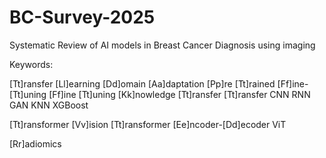 # BC-Survey-2025
Systematic Review of AI models in Breast Cancer Diagnosis using imaging

Keywords:

[Tt]ransfer [Ll]earning
[Dd]omain [Aa]daptation
[Pp]re [Tt]rained
[Ff]ine-[Tt]uning
[Ff]ine [Tt]uning
[Kk]nowledge [Tt]ransfer
[Tt]ransfer
CNN
RNN
GAN
KNN
XGBoost

[Tt]ransformer
[Vv]ision [Tt]ransformer
[Ee]ncoder-[Dd]ecoder
ViT

[Rr]adiomics

